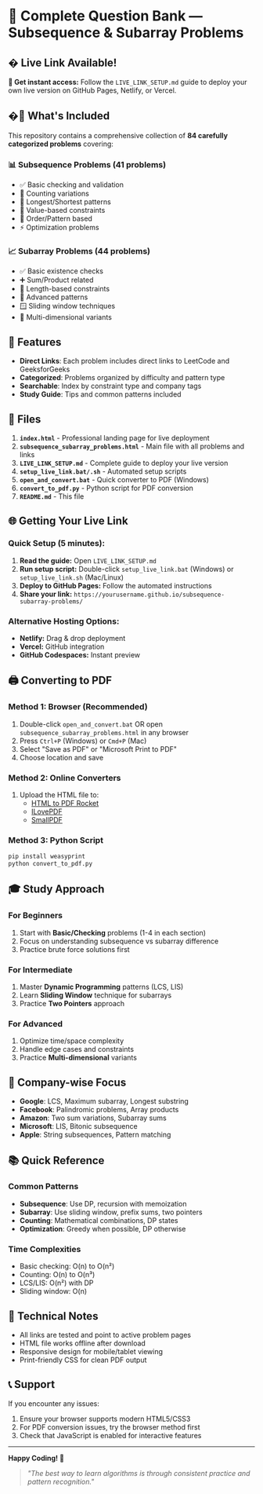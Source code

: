 # 📜 Complete Question Bank — Subsequence & Subarray Problems

## � Live Link Available!

**🚀 Get instant access:** Follow the `LIVE_LINK_SETUP.md` guide to deploy your own live version on GitHub Pages, Netlify, or Vercel.

## �🎯 What's Included

This repository contains a comprehensive collection of **84 carefully categorized problems** covering:

### 📊 Subsequence Problems (41 problems)
- ✅ Basic checking and validation
- 🔢 Counting variations  
- 📏 Longest/Shortest patterns
- 🎨 Value-based constraints
- 🔄 Order/Pattern based
- ⚡ Optimization problems

### 📈 Subarray Problems (44 problems)
- ✅ Basic existence checks
- ➕ Sum/Product related
- 📐 Length-based constraints
- 🎯 Advanced patterns
- 🪟 Sliding window techniques
- 🏢 Multi-dimensional variants

## 🔗 Features

- **Direct Links**: Each problem includes direct links to LeetCode and GeeksforGeeks
- **Categorized**: Problems organized by difficulty and pattern type
- **Searchable**: Index by constraint type and company tags
- **Study Guide**: Tips and common patterns included

## 📂 Files

1. **`index.html`** - Professional landing page for live deployment
2. **`subsequence_subarray_problems.html`** - Main file with all problems and links
3. **`LIVE_LINK_SETUP.md`** - Complete guide to deploy your live version
4. **`setup_live_link.bat/.sh`** - Automated setup scripts
5. **`open_and_convert.bat`** - Quick converter to PDF (Windows)
6. **`convert_to_pdf.py`** - Python script for PDF conversion
7. **`README.md`** - This file

## 🌐 Getting Your Live Link

### Quick Setup (5 minutes):
1. **Read the guide:** Open `LIVE_LINK_SETUP.md`
2. **Run setup script:** Double-click `setup_live_link.bat` (Windows) or `setup_live_link.sh` (Mac/Linux)
3. **Deploy to GitHub Pages:** Follow the automated instructions
4. **Share your link:** `https://yourusername.github.io/subsequence-subarray-problems/`

### Alternative Hosting Options:
- **Netlify:** Drag & drop deployment
- **Vercel:** GitHub integration
- **GitHub Codespaces:** Instant preview

## 🖨️ Converting to PDF

### Method 1: Browser (Recommended)
1. Double-click `open_and_convert.bat` OR open `subsequence_subarray_problems.html` in any browser
2. Press `Ctrl+P` (Windows) or `Cmd+P` (Mac)
3. Select "Save as PDF" or "Microsoft Print to PDF"
4. Choose location and save

### Method 2: Online Converters
1. Upload the HTML file to:
   - [HTML to PDF Rocket](https://htmltopdfapi.com/)
   - [ILovePDF](https://www.ilovepdf.com/html-to-pdf)
   - [SmallPDF](https://smallpdf.com/html-to-pdf)

### Method 3: Python Script
```bash
pip install weasyprint
python convert_to_pdf.py
```

## 🎓 Study Approach

### For Beginners
1. Start with **Basic/Checking** problems (1-4 in each section)
2. Focus on understanding subsequence vs subarray difference
3. Practice brute force solutions first

### For Intermediate
1. Master **Dynamic Programming** patterns (LCS, LIS)
2. Learn **Sliding Window** technique for subarrays
3. Practice **Two Pointers** approach

### For Advanced
1. Optimize time/space complexity
2. Handle edge cases and constraints
3. Practice **Multi-dimensional** variants

## 🏢 Company-wise Focus

- **Google**: LCS, Maximum subarray, Longest substring
- **Facebook**: Palindromic problems, Array products
- **Amazon**: Two sum variations, Subarray sums
- **Microsoft**: LIS, Bitonic subsequence
- **Apple**: String subsequences, Pattern matching

## 📚 Quick Reference

### Common Patterns
- **Subsequence**: Use DP, recursion with memoization
- **Subarray**: Use sliding window, prefix sums, two pointers
- **Counting**: Mathematical combinations, DP states
- **Optimization**: Greedy when possible, DP otherwise

### Time Complexities
- Basic checking: O(n) to O(n²)
- Counting: O(n) to O(n³)
- LCS/LIS: O(n²) with DP
- Sliding window: O(n)

## 🔧 Technical Notes

- All links are tested and point to active problem pages
- HTML file works offline after download
- Responsive design for mobile/tablet viewing
- Print-friendly CSS for clean PDF output

## 📞 Support

If you encounter any issues:
1. Ensure your browser supports modern HTML5/CSS3
2. For PDF conversion issues, try the browser method first
3. Check that JavaScript is enabled for interactive features

---

**Happy Coding! 🚀**

> *"The best way to learn algorithms is through consistent practice and pattern recognition."*
